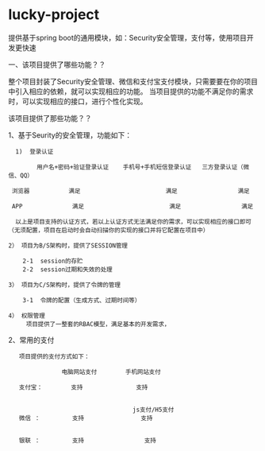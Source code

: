 # lucky-project
提供基于spring boot的通用模块，如：Security安全管理，支付等，使用项目开发更快速

一、该项目提供了哪些功能？？

   整个项目封装了Security安全管理、微信和支付宝支付模块，只需要要在你的项目中引入相应的依赖，就可以实现相应的功能。
当项目提供的功能不满足你的需求时，可以实现相应的接口，进行个性化实现。

该项目提供了那些功能？？

   1、基于Seurity的安全管理，功能如下：
   
      1)  登录认证
      
            用户名+密码+验证登录认证    手机号+手机短信登录认证   三方登录认证（微信、QQ）
            
     浏览器           满足                        满足                 满足
  
     APP              满足                        满足                 满足
   
      以上是项目支持的认证方式，若以上认证方式无法满足你的需求，可以实现相应的接口即可（无须配置，项目在启动时会自动扫描你的实现的接口并将它配置在项目中）
      
    2） 项目为B/S架构时，提供了SESSION管理
    
        2-1  session的存贮
        2-2  session过期和失效的处理
        
    3） 项目为C/S架构时，提供了令牌的管理
    
        3-1  令牌的配置（生成方式、过期时间等）
        
    4） 权限管理
         项目提供了一整套的RBAC模型，满足基本的开发需求，
       
     
   2、常用的支付
    
       项目提供的支付方式如下：
                 
                   电脑网站支付        手机网站支付     
                   
       支付宝：        支持               支持           
       
       
                                       js支付/H5支付
       微信 ：         支持                支持          
       
       
       银联 ：         支持                 支持        
                         
       
        

